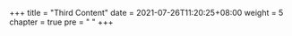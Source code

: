 

+++
title = "Third Content"
date = 2021-07-26T11:20:25+08:00
weight = 5
chapter = true
pre = "<i class='fab fa-github'></i> "
+++
